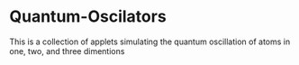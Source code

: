 Quantum-Oscilators
==================

This is a collection of applets simulating the quantum oscillation of atoms in one, two, and three dimentions
